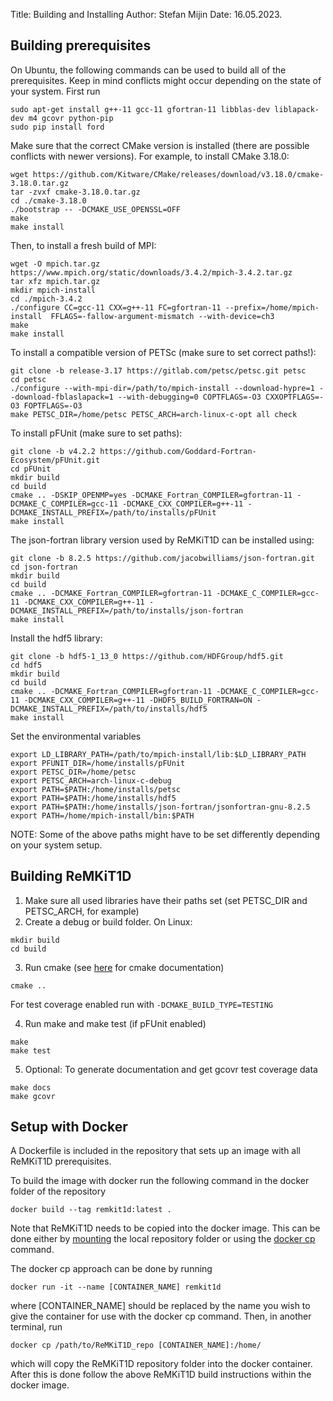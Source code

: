 Title: Building and Installing
Author: Stefan Mijin 
Date: 16.05.2023.

## Building prerequisites

On Ubuntu, the following commands can be used to build all of the prerequisites. Keep in mind conflicts might occur depending on the state of your system. First run

```
sudo apt-get install g++-11 gcc-11 gfortran-11 libblas-dev liblapack-dev m4 gcovr python-pip
sudo pip install ford
```

Make sure that the correct CMake version is installed (there are possible conflicts with newer versions). For example, to install CMake 3.18.0:

```
wget https://github.com/Kitware/CMake/releases/download/v3.18.0/cmake-3.18.0.tar.gz
tar -zvxf cmake-3.18.0.tar.gz
cd ./cmake-3.18.0
./bootstrap -- -DCMAKE_USE_OPENSSL=OFF
make
make install
```

Then, to install a fresh build of MPI:

```
wget -O mpich.tar.gz https://www.mpich.org/static/downloads/3.4.2/mpich-3.4.2.tar.gz
tar xfz mpich.tar.gz
mkdir mpich-install
cd ./mpich-3.4.2
./configure CC=gcc-11 CXX=g++-11 FC=gfortran-11 --prefix=/home/mpich-install  FFLAGS=-fallow-argument-mismatch --with-device=ch3
make 
make install
```

To install a compatible version of PETSc (make sure to set correct paths!):

```
git clone -b release-3.17 https://gitlab.com/petsc/petsc.git petsc
cd petsc
./configure --with-mpi-dir=/path/to/mpich-install --download-hypre=1 --download-fblaslapack=1 --with-debugging=0 COPTFLAGS=-O3 CXXOPTFLAGS=-O3 FOPTFLAGS=-O3
make PETSC_DIR=/home/petsc PETSC_ARCH=arch-linux-c-opt all check
```

To install pFUnit (make sure to set paths):
```
git clone -b v4.2.2 https://github.com/Goddard-Fortran-Ecosystem/pFUnit.git
cd pFUnit
mkdir build
cd build
cmake .. -DSKIP_OPENMP=yes -DCMAKE_Fortran_COMPILER=gfortran-11 -DCMAKE_C_COMPILER=gcc-11 -DCMAKE_CXX_COMPILER=g++-11 -DCMAKE_INSTALL_PREFIX=/path/to/installs/pFUnit
make install
```

The json-fortran library version used by ReMKiT1D can be installed using:

```
git clone -b 8.2.5 https://github.com/jacobwilliams/json-fortran.git
cd json-fortran
mkdir build
cd build
cmake .. -DCMAKE_Fortran_COMPILER=gfortran-11 -DCMAKE_C_COMPILER=gcc-11 -DCMAKE_CXX_COMPILER=g++-11 -DCMAKE_INSTALL_PREFIX=/path/to/installs/json-fortran
make install
```

Install the hdf5 library:

```
git clone -b hdf5-1_13_0 https://github.com/HDFGroup/hdf5.git
cd hdf5
mkdir build
cd build
cmake .. -DCMAKE_Fortran_COMPILER=gfortran-11 -DCMAKE_C_COMPILER=gcc-11 -DCMAKE_CXX_COMPILER=g++-11 -DHDF5_BUILD_FORTRAN=ON -DCMAKE_INSTALL_PREFIX=/path/to/installs/hdf5
make install
```

Set the environmental variables
```
export LD_LIBRARY_PATH=/path/to/mpich-install/lib:$LD_LIBRARY_PATH
export PFUNIT_DIR=/home/installs/pFUnit
export PETSC_DIR=/home/petsc
export PETSC_ARCH=arch-linux-c-debug
export PATH=$PATH:/home/installs/petsc
export PATH=$PATH:/home/installs/hdf5
export PATH=$PATH:/home/installs/json-fortran/jsonfortran-gnu-8.2.5
export PATH=/home/mpich-install/bin:$PATH
```
NOTE: Some of the above paths might have to be set differently depending on your system setup. 

## Building ReMKiT1D 

1. Make sure all used libraries have their paths set (set PETSC_DIR and PETSC_ARCH, for example)
2. Create a debug or build folder. On Linux:
``` 
mkdir build
cd build
```
3. Run cmake (see [here](https://cmake.org/cmake/help/latest/manual/cmake.1.html) for cmake documentation)
```
cmake ..
```
For test coverage enabled run with `-DCMAKE_BUILD_TYPE=TESTING`

4. Run make and make test (if pFUnit enabled)
```
make
make test
``` 
5. Optional: To generate documentation and get gcovr test coverage data
```
make docs
make gcovr
```

## Setup with Docker

A Dockerfile is included in the repository that sets up an image with all ReMKiT1D prerequisites. 

To build the image with docker run the following command in the docker folder of the repository

```
docker build --tag remkit1d:latest .
``` 
Note that ReMKiT1D needs to be copied into the docker image. This can be done either by [mounting](https://docs.docker.com/storage/volumes/) the local repository folder or using the [docker cp](https://docs.docker.com/engine/reference/commandline/cp/) command. 

The docker cp approach can be done by running 

```
docker run -it --name [CONTAINER_NAME] remkit1d
```
where [CONTAINER_NAME] should be replaced by the name you wish to give the container for use with the docker cp command. Then, in another terminal, run

```
docker cp /path/to/ReMKiT1D_repo [CONTAINER_NAME]:/home/
```
which will copy the ReMKiT1D repository folder into the docker container. After this is done follow the above ReMKiT1D build instructions within the docker image. 